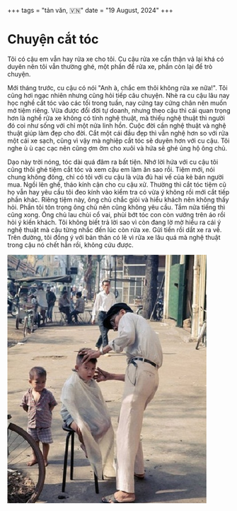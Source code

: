 +++
tags = "tản văn, 🇻🇳"
date = "19 August, 2024"
+++

# Chuyện cắt tóc

Tôi có cậu em vẫn hay rửa xe cho tôi. Cu cậu rửa xe cẩn thận vả lại khá có duyên nên tôi vẫn thường ghé, một phần để rửa xe, phần còn lại để trò chuyện.

Mới tháng trước, cu cậu có nói "Anh à, chắc em thôi không rửa xe nữa!". Tôi cũng hơi ngạc nhiên nhưng cũng hỏi tiếp câu chuyện. Nhè ra cu cậu lâu nay học nghề cắt tóc vào các tối trong tuần, nay cứng tay cứng chân nên muốn mở tiệm riêng. Vừa được đổi đời tự doanh, nhưng theo cậu thì cái quan trọng hơn là nghề rửa xe không có tính nghệ thuật, mà thiếu nghệ thuật thì người đó coi như sống với chỉ một nửa linh hồn. Cuộc đời cần nghệ thuật và nghệ thuật giúp làm đẹp cho đời. Cắt một cái đầu đẹp thì vẫn nghệ hơn so với rửa một cái xe sạch, cũng vì vậy mà nghiệp cắt tóc sẽ duyên hơn với cu cậu. Tôi nghe ù ù cạc cạc nên cũng ợm ờm cho xuôi và hứa sẽ ghé ủng hộ ông chủ.

Dạo này trời nóng, tóc dài quá đâm ra bất tiện. Nhớ lời hứa với cu cậu tôi cũng thôi ghé tiệm cắt tóc và xem cậu em làm ăn sao rồi. Tiệm mới, nói chung không đông, chỉ có tôi với cu cậu là vừa đủ hai vế của kẻ bán người mua. Ngồi lên ghế, tháo kính cận cho cu cậu xử. Thường thì cắt tóc tiệm cũ họ vẫn hay yêu cầu tôi đeo kính vào kiểm tra có vừa ý không rồi mới cắt tiếp phần khác. Riêng tiệm này, ông chủ chắc giỏi và hiểu khách nên không thấy hỏi. Phần tôi tôn trọng ông chủ nên cũng không yêu cầu. Tầm nửa tiếng thì cũng xong. Ông chủ lau chùi cổ vai, phủi bớt tóc con còn vướng trên áo rồi hỏi ý kiến khách. Tôi không biết trả lời sao vì còn đang lờ mờ hiểu ra cái ý nghệ thuật mà cậu từng nhắc đến lúc còn rửa xe. Gửi tiền rồi dắt xe ra về. Trên đường, tôi đồng ý với bản thân có lẽ vì rửa xe lâu quá mà nghệ thuật trong cậu nó chết hẳn rồi, không cứu được.

![Cắt tóc dạo xưa](./cat-toc-dao.jpg)
